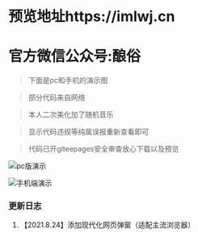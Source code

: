 # 预览地址https://imlwj.cn
# 官方微信公众号:酿俗
> 下面是pc和手机的演示图

> 部分代码来自网络

> 本人二次美化加了随机音乐

> 显示代码违规等纯属误报重新查看即可

> 代码已开giteepages安全审查放心下载以及预览

![pc版演示](https://images.gitee.com/uploads/images/2021/0821/212844_5cf7d3da_8720473.png "屏幕截图 2021-08-21 212813.png") 

![手机端演示](https://images.gitee.com/uploads/images/2021/0821/212956_e291c8c9_8720473.png "屏幕截图 2021-08-21 212940.png") 


### 更新日志
1. 【2021.8.24】添加现代化网页弹窗（适配主流浏览器）
